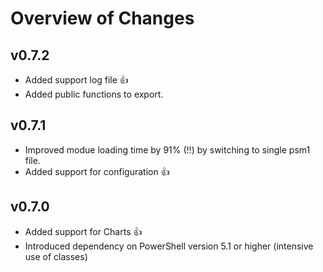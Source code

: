 # Overview of Changes

## v0.7.2
- Added support log file 👍
- Added public functions to export.

## v0.7.1
- Improved modue loading time by 91% (!!) by switching to single psm1 file.
- Added support for configuration 👍

## v0.7.0
- Added support for Charts 👍
- Introduced dependency on PowerShell version 5.1 or higher (intensive use of classes)


